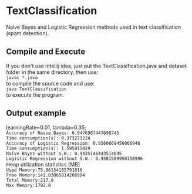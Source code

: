 # TextClassification
Naive Bayes and Logistic Regression methods used in text classification (spam detection).
## Compile and Execute
If you don't use intellij idea, just put the TextClassification.java and dataset folder in the same directory, then use:<br/> 
 `javac *.java` <br/>
 to compile the source code and use: <br/>
 `java TextClassification`<br/>
 to execute the program.<br/>
## Output example
  learningRate=0.01, lambda=0.35;<br/>
  `Accuracy of Naive Bayes: 0.9476987447698745`<br/>
  `Time consumption(s): 0.373273224`<br/>
  `Accuracy of Logistic Regression: 0.9560669456066946`<br/>
  `Time consumption(s): 1.595915429`<br/>
  `Naive Bayes without S.W.: 0.9435146443514645`<br/>
  `Logistic Regression without S.W.: 0.9581589958158996`<br/>
  Heap utilization statistics [MB]<br/>
  `Used Memory:75.96134185791016`<br/>
  `Free Memory:141.03865814208984`<br/>
  `Total Memory:217.0`<br/>
  `Max Memory:1792.0`<br/>
